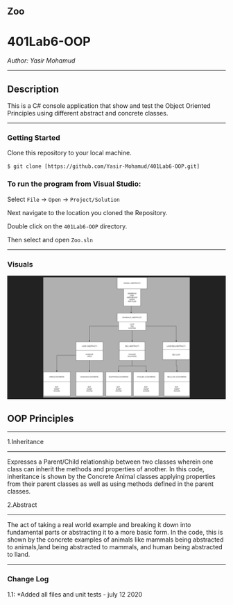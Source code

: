 
## Zoo
# 401Lab6-OOP

*Author: Yasir Mohamud*

----

## Description
This is a C# console application that show and test the Object Oriented Principles using different abstract and concrete classes.

---

### Getting Started
Clone this repository to your local machine.

```
$ git clone [https://github.com/Yasir-Mohamud/401Lab6-OOP.git]
```

### To run the program from Visual Studio:
Select ```File``` -> ```Open``` -> ```Project/Solution```

Next navigate to the location you cloned the Repository.

Double click on the ```401Lab6-OOP``` directory.

Then select and open ```Zoo.sln```

---

### Visuals
![Image 1](assets\OOPdiagram.png)
## OOP Principles
---------------

1.Inheritance

-----------

Expresses a Parent/Child relationship between two classes wherein one class can inherit the methods and properties of another. 
In this code, inheritance is shown by the Concrete Animal classes applying properties from their parent classes as well as using methods defined in the parent classes.

2.Abstract

--------
The act of taking a real world example and breaking it down into fundamental parts or abstracting it to a more basic form. 
In the code, this is shown by the concrete examples of animals like mammals being abstracted to animals,land being abstracted to mammals, and human being abstracted to lland.

---

### Change Log
1.1: *Added all files and unit tests - july 12 2020



